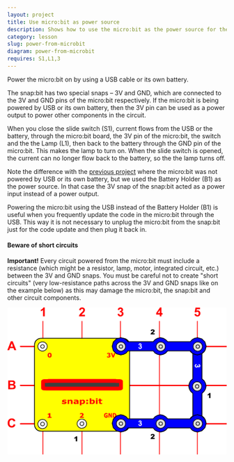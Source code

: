 ```yaml
---
layout: project
title: Use micro:bit as power source
description: Shows how to use the micro:bit as the power source for the electronic circuit.
category: lesson
slug: power-from-microbit
diagram: power-from-microbit
requires: S1,L1,3
---
```


Power the micro:bit on by using a USB cable or its own battery.

The snap:bit has two special snaps – 3V and GND, which are connected to the 3V and GND pins of the micro:bit respectively. If the micro:bit is being powered by USB or its own battery, then the 3V pin can be used as a power output to power other components in the circuit.

When you close the slide switch (S1), current flows from the USB or the battery, through the micro:bit board, the 3V pin of the micro:bit, the switch and the the Lamp (L1), then back to the battery through the GND pin of the micro:bit. This makes the lamp to turn on. When the slide switch is opened, the current can no longer flow back to the battery, so the the lamp turns off.

Note the difference with the [previous project](power-microbit.html) where the micro:bit was not powered by USB or its own battery, but we used the Battery Holder (B1) as the power source. In that case the 3V snap of the snap:bit acted as a power input instead of a power output.

Powering the micro:bit using the USB instead of the Battery Holder (B1) is useful when you frequently update the code in the micro:bit through the USB. This way it is not necessary to unplug the micro:bit from the snap:bit just for the code update and then plug it back in.

#### Beware of short circuits

**Important!** Every circuit powered from the micro:bit must include a resistance (which might be a resistor, lamp, motor, integrated circuit, etc.) between the 3V and GND snaps. You must be careful not to create "short circuits" (very low-resistance paths across the 3V and GND snaps like on the example below) as this may damage the micro:bit, the snap:bit and other circuit components.

![snap:bit short circuit](../assets/diagrams/power-from-microbit-short.svg)